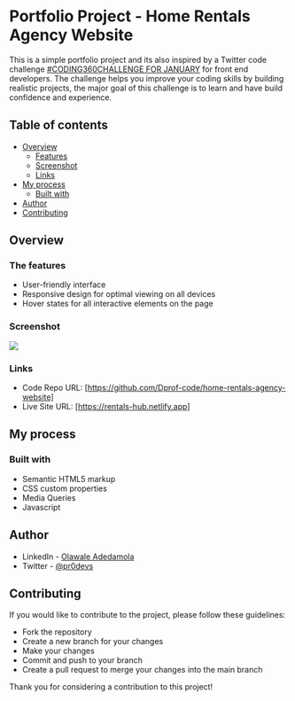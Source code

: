 # Portfolio Project - Home Rentals Agency Website

This is a simple portfolio project and its also inspired by a Twitter code challenge [#CODING360CHALLENGE FOR JANUARY](https://twitter.com/codingossy/status/1610534130428661760?s=20&t=80STVNYmUh3ADhz9CjAyHQ) for front end developers. The challenge helps you improve your coding skills by building realistic projects, the major goal of this challenge is to learn and have build confidence and experience.

## Table of contents

- [Overview](#overview)
  - [Features](#the-features)
  - [Screenshot](#screenshot)
  - [Links](#links)
- [My process](#my-process)
  - [Built with](#built-with)
- [Author](#author)
- [Contributing](#contributing)

## Overview

### The features

- User-friendly interface
- Responsive design for optimal viewing on all devices
- Hover states for all interactive elements on the page

### Screenshot

![](./images/desktop-view.jpg)

### Links

- Code Repo URL: [https://github.com/Dprof-code/home-rentals-agency-website]
- Live Site URL: [https://rentals-hub.netlify.app]

## My process

### Built with

- Semantic HTML5 markup
- CSS custom properties
- Media Queries
- Javascript

## Author

- LinkedIn - [Olawale Adedamola](https://www.linkedin.com/in/olawale-adedamola-b9b1641a2/)
- Twitter - [@pr0devs](https://twitter.com/pr0devs)

## Contributing

If you would like to contribute to the project, please follow these guidelines:

- Fork the repository
- Create a new branch for your changes
- Make your changes
- Commit and push to your branch
- Create a pull request to merge your changes into the main branch

Thank you for considering a contribution to this project!
